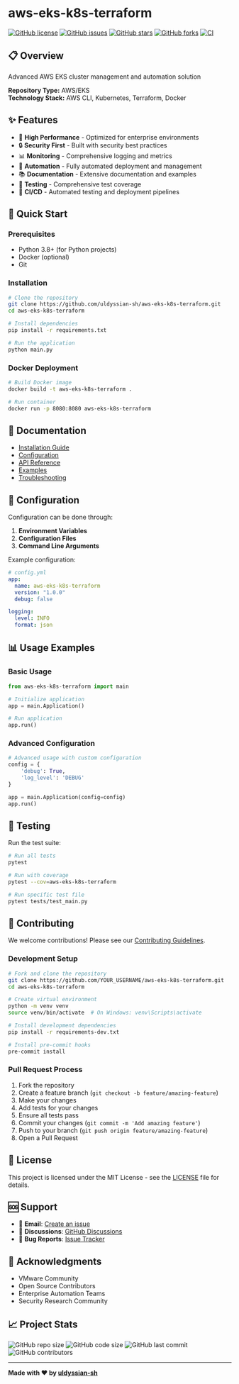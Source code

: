 # aws-eks-k8s-terraform

[![GitHub license](https://img.shields.io/github/license/uldyssian-sh/aws-eks-k8s-terraform)](https://github.com/uldyssian-sh/aws-eks-k8s-terraform/blob/main/LICENSE)
[![GitHub issues](https://img.shields.io/github/issues/uldyssian-sh/aws-eks-k8s-terraform)](https://github.com/uldyssian-sh/aws-eks-k8s-terraform/issues)
[![GitHub stars](https://img.shields.io/github/stars/uldyssian-sh/aws-eks-k8s-terraform)](https://github.com/uldyssian-sh/aws-eks-k8s-terraform/stargazers)
[![GitHub forks](https://img.shields.io/github/forks/uldyssian-sh/aws-eks-k8s-terraform)](https://github.com/uldyssian-sh/aws-eks-k8s-terraform/network)
[![CI](https://github.com/uldyssian-sh/aws-eks-k8s-terraform/workflows/CI/badge.svg)](https://github.com/uldyssian-sh/aws-eks-k8s-terraform/actions)

## 📋 Overview

Advanced AWS EKS cluster management and automation solution

**Repository Type:** AWS/EKS  
**Technology Stack:** AWS CLI, Kubernetes, Terraform, Docker

## ✨ Features

- 🚀 **High Performance** - Optimized for enterprise environments
- 🔒 **Security First** - Built with security best practices
- 📊 **Monitoring** - Comprehensive logging and metrics
- 🔧 **Automation** - Fully automated deployment and management
- 📚 **Documentation** - Extensive documentation and examples
- 🧪 **Testing** - Comprehensive test coverage
- 🔄 **CI/CD** - Automated testing and deployment pipelines

## 🚀 Quick Start

### Prerequisites

- Python 3.8+ (for Python projects)
- Docker (optional)
- Git

### Installation

```bash
# Clone the repository
git clone https://github.com/uldyssian-sh/aws-eks-k8s-terraform.git
cd aws-eks-k8s-terraform

# Install dependencies
pip install -r requirements.txt

# Run the application
python main.py
```

### Docker Deployment

```bash
# Build Docker image
docker build -t aws-eks-k8s-terraform .

# Run container
docker run -p 8080:8080 aws-eks-k8s-terraform
```

## 📖 Documentation

- [Installation Guide](docs/installation.md)
- [Configuration](docs/configuration.md)
- [API Reference](docs/api.md)
- [Examples](examples/)
- [Troubleshooting](docs/troubleshooting.md)

## 🔧 Configuration

Configuration can be done through:

1. **Environment Variables**
2. **Configuration Files**
3. **Command Line Arguments**

Example configuration:

```yaml
# config.yml
app:
  name: aws-eks-k8s-terraform
  version: "1.0.0"
  debug: false

logging:
  level: INFO
  format: json
```

## 📊 Usage Examples

### Basic Usage

```python
from aws-eks-k8s-terraform import main

# Initialize application
app = main.Application()

# Run application
app.run()
```

### Advanced Configuration

```python
# Advanced usage with custom configuration
config = {
    'debug': True,
    'log_level': 'DEBUG'
}

app = main.Application(config=config)
app.run()
```

## 🧪 Testing

Run the test suite:

```bash
# Run all tests
pytest

# Run with coverage
pytest --cov=aws-eks-k8s-terraform

# Run specific test file
pytest tests/test_main.py
```

## 🤝 Contributing

We welcome contributions! Please see our [Contributing Guidelines](CONTRIBUTING.md).

### Development Setup

```bash
# Fork and clone the repository
git clone https://github.com/YOUR_USERNAME/aws-eks-k8s-terraform.git
cd aws-eks-k8s-terraform

# Create virtual environment
python -m venv venv
source venv/bin/activate  # On Windows: venv\Scripts\activate

# Install development dependencies
pip install -r requirements-dev.txt

# Install pre-commit hooks
pre-commit install
```

### Pull Request Process

1. Fork the repository
2. Create a feature branch (`git checkout -b feature/amazing-feature`)
3. Make your changes
4. Add tests for your changes
5. Ensure all tests pass
6. Commit your changes (`git commit -m 'Add amazing feature'`)
7. Push to your branch (`git push origin feature/amazing-feature`)
8. Open a Pull Request

## 📄 License

This project is licensed under the MIT License - see the [LICENSE](LICENSE) file for details.

## 🆘 Support

- 📧 **Email**: [Create an issue](https://github.com/uldyssian-sh/aws-eks-k8s-terraform/issues/new)
- 💬 **Discussions**: [GitHub Discussions](https://github.com/uldyssian-sh/aws-eks-k8s-terraform/discussions)
- 🐛 **Bug Reports**: [Issue Tracker](https://github.com/uldyssian-sh/aws-eks-k8s-terraform/issues)

## 🙏 Acknowledgments

- VMware Community
- Open Source Contributors
- Enterprise Automation Teams
- Security Research Community

## 📈 Project Stats

![GitHub repo size](https://img.shields.io/github/repo-size/uldyssian-sh/aws-eks-k8s-terraform)
![GitHub code size](https://img.shields.io/github/languages/code-size/uldyssian-sh/aws-eks-k8s-terraform)
![GitHub last commit](https://img.shields.io/github/last-commit/uldyssian-sh/aws-eks-k8s-terraform)
![GitHub contributors](https://img.shields.io/github/contributors/uldyssian-sh/aws-eks-k8s-terraform)

---

**Made with ❤️ by [uldyssian-sh](https://github.com/uldyssian-sh)**
<!-- Deployment trigger Wed Sep 17 22:40:38 CEST 2025 -->
